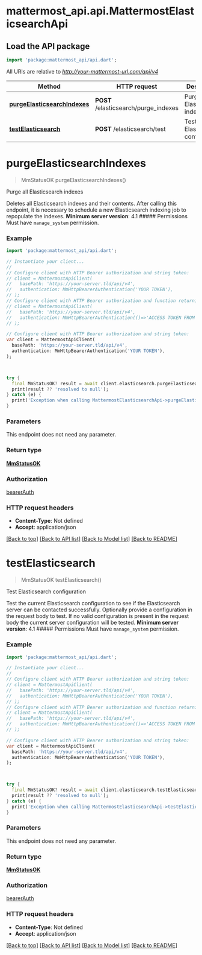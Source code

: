 # mattermost_api.api.MattermostElasticsearchApi

## Load the API package
```dart
import 'package:mattermost_api/api.dart';
```

All URIs are relative to *http://your-mattermost-url.com/api/v4*

Method | HTTP request | Description
------------- | ------------- | -------------
[**purgeElasticsearchIndexes**](MattermostElasticsearchApi.md#purgeelasticsearchindexes) | **POST** /elasticsearch/purge_indexes | Purge all Elasticsearch indexes
[**testElasticsearch**](MattermostElasticsearchApi.md#testelasticsearch) | **POST** /elasticsearch/test | Test Elasticsearch configuration


# **purgeElasticsearchIndexes**
> MmStatusOK purgeElasticsearchIndexes()

Purge all Elasticsearch indexes

Deletes all Elasticsearch indexes and their contents. After calling this endpoint, it is necessary to schedule a new Elasticsearch indexing job to repopulate the indexes. __Minimum server version__: 4.1 ##### Permissions Must have `manage_system` permission. 

### Example
```dart
import 'package:mattermost_api/api.dart';

// Instantiate your client...
//
// Configure client with HTTP Bearer authorization and string token:
// client = MattermostApiClient(
//   basePath: 'https://your-server.tld/api/v4',
//   authentication: MmHttpBearerAuthentication('YOUR TOKEN'),
// );
// Configure client with HTTP Bearer authorization and function returning a string:
// client = MattermostApiClient(
//   basePath: 'https://your-server.tld/api/v4',
//   authentication: MmHttpBearerAuthentication(()=>'ACCESS TOKEN FROM FUNCTION'),
// );

// Configure client with HTTP Bearer authorization and string token:
var client = MattermostApiClient(
  basePath: 'https://your-server.tld/api/v4',
  authentication: MmHttpBearerAuthentication('YOUR TOKEN'),
);



try {
  final MmStatusOK? result = await client.elasticsearch.purgeElasticsearchIndexes(); // await the Future<MmStatusOK?>
  print(result ?? 'resolved to null');
} catch (e) {
  print('Exception when calling MattermostElasticsearchApi->purgeElasticsearchIndexes: $e\n');
}

```

### Parameters
This endpoint does not need any parameter.

### Return type

[**MmStatusOK**](MmStatusOK.md)

### Authorization

[bearerAuth](../GENERATED_README.md#bearerAuth)

### HTTP request headers

 - **Content-Type**: Not defined
 - **Accept**: application/json

[[Back to top]](#) [[Back to API list]](../GENERATED_README.md#documentation-for-api-endpoints) [[Back to Model list]](../GENERATED_README.md#documentation-for-models) [[Back to README]](../GENERATED_README.md)

# **testElasticsearch**
> MmStatusOK testElasticsearch()

Test Elasticsearch configuration

Test the current Elasticsearch configuration to see if the Elasticsearch server can be contacted successfully. Optionally provide a configuration in the request body to test. If no valid configuration is present in the request body the current server configuration will be tested.  __Minimum server version__: 4.1 ##### Permissions Must have `manage_system` permission. 

### Example
```dart
import 'package:mattermost_api/api.dart';

// Instantiate your client...
//
// Configure client with HTTP Bearer authorization and string token:
// client = MattermostApiClient(
//   basePath: 'https://your-server.tld/api/v4',
//   authentication: MmHttpBearerAuthentication('YOUR TOKEN'),
// );
// Configure client with HTTP Bearer authorization and function returning a string:
// client = MattermostApiClient(
//   basePath: 'https://your-server.tld/api/v4',
//   authentication: MmHttpBearerAuthentication(()=>'ACCESS TOKEN FROM FUNCTION'),
// );

// Configure client with HTTP Bearer authorization and string token:
var client = MattermostApiClient(
  basePath: 'https://your-server.tld/api/v4',
  authentication: MmHttpBearerAuthentication('YOUR TOKEN'),
);



try {
  final MmStatusOK? result = await client.elasticsearch.testElasticsearch(); // await the Future<MmStatusOK?>
  print(result ?? 'resolved to null');
} catch (e) {
  print('Exception when calling MattermostElasticsearchApi->testElasticsearch: $e\n');
}

```

### Parameters
This endpoint does not need any parameter.

### Return type

[**MmStatusOK**](MmStatusOK.md)

### Authorization

[bearerAuth](../GENERATED_README.md#bearerAuth)

### HTTP request headers

 - **Content-Type**: Not defined
 - **Accept**: application/json

[[Back to top]](#) [[Back to API list]](../GENERATED_README.md#documentation-for-api-endpoints) [[Back to Model list]](../GENERATED_README.md#documentation-for-models) [[Back to README]](../GENERATED_README.md)

